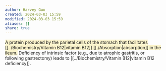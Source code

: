 ```yaml
---
author: Harvey Guo
created: 2024-03-03 15:59
modified: 2024-03-03 15:59
aliases: []
share: true
---
```


<span style="background:rgba(240, 200, 0, 0.2)">A protein produced by the parietal cells of the stomach that facilitates [[../Biochemistry/Vitamin B12|vitamin B12]] [[./Absorption|absorption]] in the ileum.</span> Deficiency of intrinsic factor (e.g., due to atrophic gastritis, or following gastrectomy) leads to [[../Biochemistry/Vitamin B12|vitamin B12 deficiency]].
